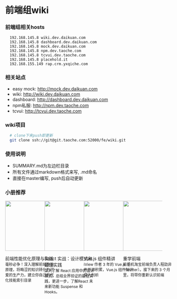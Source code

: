 # 前端组wiki

### 前端组相关hosts
```
  192.168.145.8 wiki.dev.daikuan.com
  192.168.145.8 dashboard.dev.daikuan.com
  192.168.145.8 mock.dev.daikuan.com
  192.168.145.8 npm.dev.taoche.com
  192.168.145.8 tcvui.dev.taoche.com
  192.168.145.8 placehold.it
  192.168.155.149 rap.crm.yxqiche.com
```

### 相关站点
* easy mock: http://mock.dev.daikuan.com
* wiki: http://wiki.dev.daikuan.com
* dashboard: http://dashboard.dev.daikuan.com
* npm私服: http://npm.dev.taoche.com
* tcvui: http://tcvui.dev.taoche.com

### wiki项目
```bash
  # clone下来push即更新
  git clone ssh://git@git.taoche.com:52000/fe/wiki.git
```

### 使用说明
* SUMMARY.md为左边栏目录
* 所有文件通过markdown格式来写, .md命名
* 直接在master编写, push后自动更新

### 小册推荐
<div style="display:flex;width:100%">
  <div style="width:25%;">
    <a href="/技术分享/前端性能优化原理与实践/知识体系与小册格局.html">
      <img src="https://img1.yixinfinance.com/wiki/images/166a0387b91066b9" width="160">
    </a>
    <dl style="width:160px">
      <dt style="font-size:14px;padding:0;margin:0;">前端性能优化原理与实践</dt>
      <dd style="font-size:12px;padding:0;margin:0;">毫秒必争！深入理解前端性能原理，将晦涩的知识转化为可爱的生产力，建立你自己的优化技能索引目录</dd>
    </dl>
  </div>
  <div style="width:25%;">
    <a href="/技术分享/React实战：设计模式和最佳实践/React的设计思想.html">
      <img src="https://img1.yixinfinance.com/wiki/images/16779ed4b21a9fa5" width="160">
    </a>
    <dl style="width:160px">
      <dt style="font-size:14px;padding:0;margin:0;">React 实战：设计模式和最佳实践</dt>
      <dd style="font-size:12px;padding:0;margin:0;">深入了解 React 应用中的设计模式，总结业界验证的最佳实践，更进一步，了解React 未来新功能 Suspense 和 Hooks。</dd>
    </dl>
  </div>
  <div style="width:25%;">
    <a href="/技术分享/Vue.js组件精讲/开篇：Vue.js的精髓——组件.html">
      <img src="https://img1.yixinfinance.com/wiki/images/167c119a41e444d5" width="160">
    </a>
    <dl style="width:160px">
      <dt style="font-size:14px;padding:0;margin:0;">Vue.js 组件精讲</dt>
      <dd style="font-size:12px;padding:0;margin:0;">iView 作者 3 年的 Vue.js 组件开源积累，Vue.js 组件知识深入剖析</dd>
    </dl>
  </div>
  <div style="width:25%;">
    <a href="/技术分享/重学前端/开篇词-从今天起，重新理解前端.html">
      <img src="https://img1.yixinfinance.com/wiki/images/chongxueqianduan.png" width="160">
    </a>
    <dl style="width:160px">
      <dt style="font-size:14px;padding:0;margin:0;">重学前端</dt>
      <dd style="font-size:12px;padding:0;margin:0;">前手机淘宝前端负责人程劭非（winter）。接下来的 3 个月里，将带你重新认识前端</dd>
    </dl>
  </div>
</div>